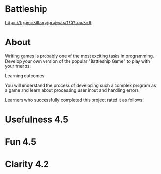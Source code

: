 # Battleship 

https://hyperskill.org/projects/125?track=8

# About

Writing games is probably one of the most exciting tasks in programming. 
Develop your own version of the popular "Battleship Game" to play with 
your friends!

Learning outcomes

You will understand the process of developing such a complex program as a game and learn about processing user input and handling errors.

Learners who successfully completed this project rated it as follows:
# Usefulness 4.5
# Fun 4.5
# Clarity 4.2